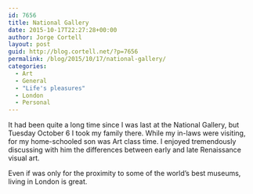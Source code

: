 ```yaml
---
id: 7656
title: National Gallery
date: 2015-10-17T22:27:28+00:00
author: Jorge Cortell
layout: post
guid: http://blog.cortell.net/?p=7656
permalink: /blog/2015/10/17/national-gallery/
categories:
  - Art
  - General
  - "Life's pleasures"
  - London
  - Personal
---
```

It had been quite a long time since I was last at the National Gallery, but Tuesday October 6 I took my family there. While my in-laws were visiting, for my home-schooled son was Art class time. I enjoyed tremendously discussing with him the differences between early and late Renaissance visual art.
  
Even if was only for the proximity to some of the world’s best museums, living in London is great.